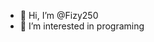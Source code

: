- 👋 Hi, I’m @Fizy250
- 👀 I’m interested in programing

<!---
Fizy250/Fizy250 is a ✨ special ✨ repository because its `README.md` (this file) appears on your GitHub profile.
You can click the Preview link to take a look at your changes.
--->
